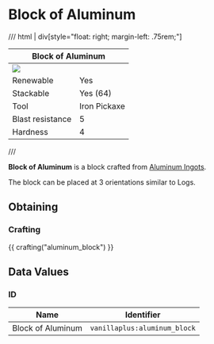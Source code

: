 # Block of Aluminum

/// html | div[style="float: right; margin-left: .75rem;"]
<table>
  <thead>
    <tr>
      <th style="text-align: center;" colspan="2">Block of Aluminum</th>
    </tr>
  </thead>
  <tbody>
    <tr>
      <td colspan="2"><img src="../../../assets/img/blocks/aluminum_block.png" style="max-width: 250px;">
    </tr>
    <tr>
      <td>Renewable</td>
      <td>Yes</td>
    </tr>
    <tr>
      <td>Stackable</td>
      <td>Yes (64)</td>
    </tr>
    <tr>
      <td>Tool</td>
      <td>Iron Pickaxe</td>
    </tr>
    <tr>
      <td>Blast resistance</td>
      <td>5</td>
    </tr>
    <tr>
      <td>Hardness</td>
      <td>4</td>
    </tr>
  </tbody>
</table>
///

**Block of Aluminum** is a block crafted from [Aluminum Ingots](../items/aluminum_ingot.md).

The block can be placed at 3 orientations similar to Logs.

## Obtaining

### Crafting

{{ crafting("aluminum_block") }}

## Data Values

### ID

| Name              | Identifier                   |
|-------------------|------------------------------|
| Block of Aluminum | `vanillaplus:aluminum_block` |